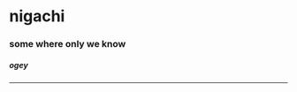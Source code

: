 <!DOCTYPE html>
<html>
  <head>
    <title>XAIMO</title>
  </head>
  <BODY>
          <h1>nigachi</h1>
          <h3> some where only we know</h3>
          <h5>ogey</h5>
          <hr>
  </BODY>
</html>
